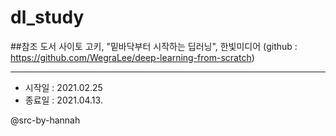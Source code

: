 # dl_study

##참조 도서
사이토 고키, "밑바닥부터 시작하는 딥러닝", 한빛미디어 (github : https://github.com/WegraLee/deep-learning-from-scratch)

---

* 시작일 : 2021.02.25
* 종료일 : 2021.04.13.

@src-by-hannah
